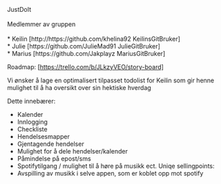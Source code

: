 <div class="center" style="width: auto; margin-left: auto; margin-right: auto;">JustDoIt</div>
<br>
Medlemmer av gruppen
<br>
<br>
* Keilin 
[http://https://github.com/khelina92 KeilinsGitBruker]
<br>
* Julie
[https://github.com/JulieMad91 JulieGitBruker]
<br>
* Marius 
[https://github.com/Jakplayz MariusGitBruker]

Roadmap: [https://trello.com/b/JLkzyVEO/story-board] 

Vi ønsker å lage en optimalisert tilpasset todolist for Keilin som gir henne mulighet til å ha oversikt over sin hektiske hverdag 

Dette innebærer: 
* Kalender 
* Innlogging 
* Checkliste 
* Hendelsesmapper 
* Gjentagende hendelser 
* Mulighet for å dele hendelser/kalender 
* Påmindelse på epost/sms 
* Spotifytilgang / mulighet til å høre på musikk ect. 
Uniqe sellingpoints: 
* Avspilling av musikk i selve appen, som er koblet opp mot spotify
